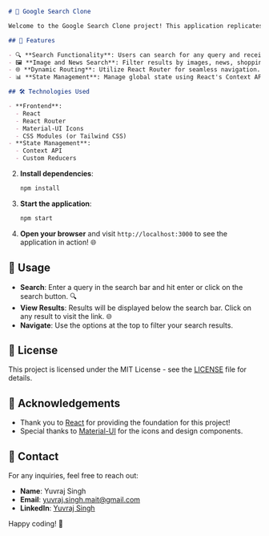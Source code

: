 ```markdown
# 📱 Google Search Clone

Welcome to the Google Search Clone project! This application replicates the functionality of Google Search, allowing users to search the web efficiently and view results in a clean interface. 🚀

## 🌟 Features

- 🔍 **Search Functionality**: Users can search for any query and receive relevant results.
- 🖼️ **Image and News Search**: Filter results by images, news, shopping, maps, and more!
- 🌐 **Dynamic Routing**: Utilize React Router for seamless navigation.
- 📊 **State Management**: Manage global state using React's Context API.

## 🛠️ Technologies Used

- **Frontend**: 
  - React
  - React Router
  - Material-UI Icons
  - CSS Modules (or Tailwind CSS)
- **State Management**: 
  - Context API
  - Custom Reducers

```


2. **Install dependencies**:
   ```bash
   npm install
   ```

3. **Start the application**:
   ```bash
   npm start
   ```

4. **Open your browser** and visit `http://localhost:3000` to see the application in action! 🌐

## 🔧 Usage

- **Search**: Enter a query in the search bar and hit enter or click on the search button. 🔍
- **View Results**: Results will be displayed below the search bar. Click on any result to visit the link. 🌐
- **Navigate**: Use the options at the top to filter your search results.



## 📄 License

This project is licensed under the MIT License - see the [LICENSE](LICENSE) file for details.

## 📝 Acknowledgements

- Thank you to [React](https://reactjs.org/) for providing the foundation for this project!
- Special thanks to [Material-UI](https://mui.com/) for the icons and design components.

## 💬 Contact

For any inquiries, feel free to reach out:

- **Name**: Yuvraj Singh
- **Email**: yuvraj.singh.mait@gmail.com
- **LinkedIn**: [Yuvraj Singh]([https://www.linkedin.com/in/yuvraj-singh-ml/])

Happy coding! 🎉
